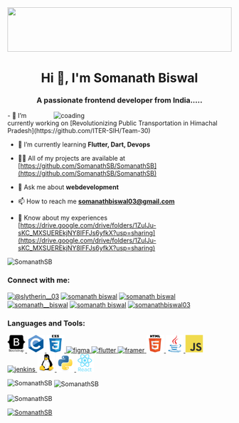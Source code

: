 <img src="https://user-images.githubusercontent.com/74038190/212750147-854a394f-fee9-4080-9770-78a4b7ece53f.gif" width="100%" height="100px">
<h1 align="center">Hi 👋, I'm Somanath Biswal</h1>
<h3 align="center">A passionate frontend developer from India.....</h3>
<img align="right" alt="coading" width="400" src="https://i.pinimg.com/originals/81/17/8b/81178b47a8598f0c81c4799f2cdd4057.gif">
- 🔭 I’m currently working on [Revolutionizing Public Transportation in Himachal Pradesh](https://github.com/ITER-SIH/Team-30)

- 🌱 I’m currently learning **Flutter, Dart, Devops**

- 👨‍💻 All of my projects are available at [https://github.com/SomanathSB/SomanathSB](https://github.com/SomanathSB/SomanathSB)

- 💬 Ask me about **webdevelopment**

- 📫 How to reach me **somanathbiswal03@gmail.com**

- 📄 Know about my experiences [https://drive.google.com/drive/folders/1ZulJu-sKC_MXSUEREkjNY8lFFJs6yfkX?usp=sharing](https://drive.google.com/drive/folders/1ZulJu-sKC_MXSUEREkjNY8lFFJs6yfkX?usp=sharing)
<p align="left"> <img src="https://komarev.com/ghpvc/?username=SomanathSB&label=Profile%20views&color=0e75b6&style=flat" alt="SomanathSB" /> </p>
<h3 align="left">Connect with me:</h3>
<p align="left">
<a href="https://twitter.com/@slytherin__03" target="blank"><img align="center" src="https://raw.githubusercontent.com/rahuldkjain/github-profile-readme-generator/master/src/images/icons/Social/twitter.svg" alt="@slytherin__03" height="30" width="40" /></a>
<a href="https://linkedin.com/in/somanath biswal" target="blank"><img align="center" src="https://raw.githubusercontent.com/rahuldkjain/github-profile-readme-generator/master/src/images/icons/Social/linked-in-alt.svg" alt="somanath biswal" height="30" width="40" /></a>
<a href="https://fb.com/somanath biswal" target="blank"><img align="center" src="https://raw.githubusercontent.com/rahuldkjain/github-profile-readme-generator/master/src/images/icons/Social/facebook.svg" alt="somanath biswal" height="30" width="40" /></a>
<a href="https://instagram.com/somanath__biswal" target="blank"><img align="center" src="https://raw.githubusercontent.com/rahuldkjain/github-profile-readme-generator/master/src/images/icons/Social/instagram.svg" alt="somanath__biswal" height="30" width="40" /></a>
<a href="https://medium.com/somanath biswal" target="blank"><img align="center" src="https://raw.githubusercontent.com/rahuldkjain/github-profile-readme-generator/master/src/images/icons/Social/medium.svg" alt="somanath biswal" height="30" width="40" /></a>
<a href="https://www.leetcode.com/somanathbiswal03" target="blank"><img align="center" src="https://raw.githubusercontent.com/rahuldkjain/github-profile-readme-generator/master/src/images/icons/Social/leet-code.svg" alt="somanathbiswal03" height="30" width="40" /></a>
</p>

<h3 align="left">Languages and Tools:</h3>
<p align="left"> <a href="https://getbootstrap.com" target="_blank" rel="noreferrer"> <img src="https://raw.githubusercontent.com/devicons/devicon/master/icons/bootstrap/bootstrap-plain-wordmark.svg" alt="bootstrap" width="40" height="40"/> </a> <a href="https://www.cprogramming.com/" target="_blank" rel="noreferrer"> <img src="https://raw.githubusercontent.com/devicons/devicon/master/icons/c/c-original.svg" alt="c" width="40" height="40"/> </a> <a href="https://www.w3schools.com/css/" target="_blank" rel="noreferrer"> <img src="https://raw.githubusercontent.com/devicons/devicon/master/icons/css3/css3-original-wordmark.svg" alt="css3" width="40" height="40"/> </a> <a href="https://www.figma.com/" target="_blank" rel="noreferrer"> <img src="https://www.vectorlogo.zone/logos/figma/figma-icon.svg" alt="figma" width="40" height="40"/> </a> <a href="https://flutter.dev" target="_blank" rel="noreferrer"> <img src="https://www.vectorlogo.zone/logos/flutterio/flutterio-icon.svg" alt="flutter" width="40" height="40"/> </a> <a href="https://www.framer.com/" target="_blank" rel="noreferrer"> <img src="https://www.vectorlogo.zone/logos/framer/framer-icon.svg" alt="framer" width="40" height="40"/> </a> <a href="https://www.w3.org/html/" target="_blank" rel="noreferrer"> <img src="https://raw.githubusercontent.com/devicons/devicon/master/icons/html5/html5-original-wordmark.svg" alt="html5" width="40" height="40"/> </a> <a href="https://www.java.com" target="_blank" rel="noreferrer"> <img src="https://raw.githubusercontent.com/devicons/devicon/master/icons/java/java-original.svg" alt="java" width="40" height="40"/> </a> <a href="https://developer.mozilla.org/en-US/docs/Web/JavaScript" target="_blank" rel="noreferrer"> <img src="https://raw.githubusercontent.com/devicons/devicon/master/icons/javascript/javascript-original.svg" alt="javascript" width="40" height="40"/> </a> <a href="https://www.jenkins.io" target="_blank" rel="noreferrer"> <img src="https://www.vectorlogo.zone/logos/jenkins/jenkins-icon.svg" alt="jenkins" width="40" height="40"/> </a> <a href="https://www.linux.org/" target="_blank" rel="noreferrer"> <img src="https://raw.githubusercontent.com/devicons/devicon/master/icons/linux/linux-original.svg" alt="linux" width="40" height="40"/> </a> <a href="https://www.python.org" target="_blank" rel="noreferrer"> <img src="https://raw.githubusercontent.com/devicons/devicon/master/icons/python/python-original.svg" alt="python" width="40" height="40"/> </a> <a href="https://reactjs.org/" target="_blank" rel="noreferrer"> <img src="https://raw.githubusercontent.com/devicons/devicon/master/icons/react/react-original-wordmark.svg" alt="react" width="40" height="40"/> </a> </p>

<p><img align="left" src="https://github-readme-stats.vercel.app/api/top-langs?username=SomanathSB&show_icons=true&locale=en&layout=compact" alt="SomanathSB" /></p>

<p>&nbsp;<img align="center" src="https://github-readme-stats.vercel.app/api?username=SomanathSB&show_icons=true&locale=en" alt="SomanathSB" /></p>

<p><img align="center" src="https://github-readme-streak-stats.herokuapp.com/?user=SomanathSB&" alt="SomanathSB" /></p>
<p align="left"> <a href="https://github.com/ryo-ma/github-profile-trophy"><img src="https://github-profile-trophy.vercel.app/?username=SomanathSB" alt="SomanathSB" /></a> </p>
